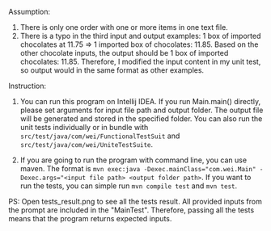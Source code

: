 Assumption:
1. There is only one order with one or more items in one text file.
2. There is a typo in the third input and output examples: 1 box of imported chocolates at 11.75 => 1 imported box of chocolates: 11.85. Based on the other chocolate inputs, the output should be 1 box of imported chocolates: 11.85. Therefore, I modified the input content in my unit test, so output would in the same format as other examples.

Instruction:
1. You can run this program on Intellij IDEA. If you run Main.main() directly, please set arguments for input file path and output folder. The output file will be generated and stored in the specified folder. You can also run the unit tests individually or in bundle with `src/test/java/com/wei/FunctionalTestSuit` and `src/test/java/com/wei/UniteTestSuite`.

2. If you are going to run the program with command line, you can use maven. The format is `mvn exec:java -Dexec.mainClass="com.wei.Main" -Dexec.args="<input file path> <output folder path>`. If you want to run the tests, you can simple run `mvn compile test` and `mvn test`.

PS: Open tests_result.png to see all the tests result. All provided inputs from the prompt are included in the "MainTest". Therefore, passing all the tests means that the program returns expected inputs.